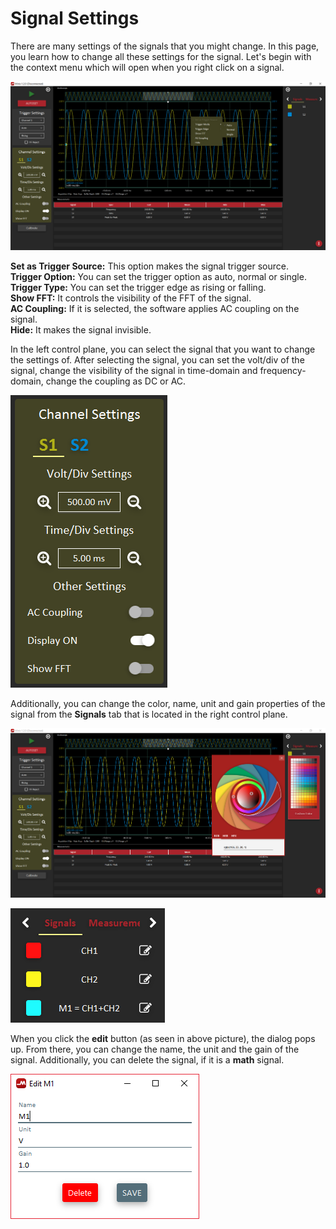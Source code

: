 # Signal Settings

There are many settings of the signals that you might change. In this page, you learn how to change all these settings for the signal. Let's begin with the context menu which will open when you right click on a signal.

![](../../../../.gitbook/assets/image%20%28172%29.png)

**Set as Trigger Source:** This option makes the signal trigger source.  
**Trigger Option:** You can set the trigger option as auto, normal or single.  
**Trigger Type:** You can set the trigger edge as rising or falling.  
**Show FFT:** It controls the visibility of the FFT of the signal.  
**AC Coupling:** If it is selected, the software applies AC coupling on the signal.  
**Hide:** It makes the signal invisible.

In the left control plane, you can select the signal that you want to change the settings of. After selecting the signal, you can set the volt/div of the signal, change the visibility of the signal in time-domain and frequency-domain, change the coupling as DC or AC.

![](../../../../.gitbook/assets/image%20%2873%29.png)

Additionally, you can change the color, name, unit and gain properties of the signal from the **Signals** tab that is located in the right control plane.

![](../../../../.gitbook/assets/image%20%2847%29.png)

![](../../../../.gitbook/assets/image%20%28184%29.png)

When you click the **edit** button \(as seen in above picture\), the dialog pops up. From there, you can change the name, the unit and the gain of the signal. Additionally, you can delete the signal, if it is a **math** signal.

![](../../../../.gitbook/assets/image%20%2811%29.png)

